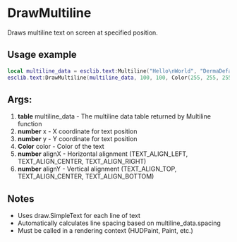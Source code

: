 # DrawMultiline

Draws multiline text on screen at specified position.

## Usage example

```lua
local multiline_data = esclib.text:Multiline("Hello\nWorld", "DermaDefault", 200)
esclib.text:DrawMultiline(multiline_data, 100, 100, Color(255, 255, 255), TEXT_ALIGN_LEFT, TEXT_ALIGN_TOP)
```

## Args:
1. **table** multiline_data - The multiline data table returned by Multiline function
2. **number** x - X coordinate for text position
3. **number** y - Y coordinate for text position
4. **Color** color - Color of the text
5. **number** alignX - Horizontal alignment (TEXT_ALIGN_LEFT, TEXT_ALIGN_CENTER, TEXT_ALIGN_RIGHT)
6. **number** alignY - Vertical alignment (TEXT_ALIGN_TOP, TEXT_ALIGN_CENTER, TEXT_ALIGN_BOTTOM)

## Notes
- Uses draw.SimpleText for each line of text
- Automatically calculates line spacing based on multiline_data.spacing
- Must be called in a rendering context (HUDPaint, Paint, etc.)
